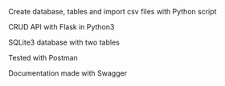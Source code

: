 Create database, tables and import csv files with Python script

CRUD API with Flask in Python3
 
SQLite3 database with two tables

Tested with Postman

Documentation made with Swagger